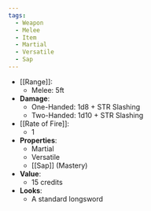 ```yaml
---
tags:
  - Weapon
  - Melee
  - Item
  - Martial
  - Versatile
  - Sap
---
```

* [[Range]]:
	* Melee: 5ft
* __Damage__:
	* One-Handed: 1d8 + STR Slashing
	* Two-Handed: 1d10 + STR Slashing
* [[Rate of Fire]]:
	* 1
* __Properties__:
	* Martial
	* Versatile
	* [[Sap]] (Mastery)
* **Value**:
	* 15 credits
* **Looks**:
	* A standard longsword